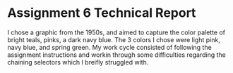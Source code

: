 # Assignment 6 Technical Report
I chose a graphic from the 1950s, and aimed to capture the color palette of bright teals, pinks, a dark navy blue.
The 3 colors I chose were light pink, navy blue, and spring green.
My work cycle consisted of following the assignment instructions and workin through some difficulties regarding the chaining selectors which I breifly struggled with.
